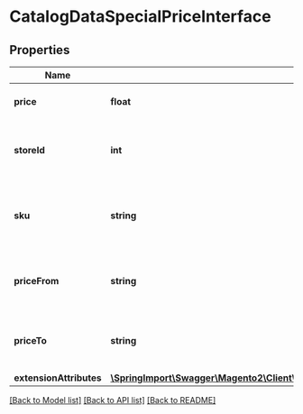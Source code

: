 # CatalogDataSpecialPriceInterface

## Properties
Name | Type | Description | Notes
------------ | ------------- | ------------- | -------------
**price** | **float** | Product special price value. | 
**storeId** | **int** | ID of store, that contains special price value. | 
**sku** | **string** | SKU of product, that contains special price value. | 
**priceFrom** | **string** | Start date for special price in Y-m-d H:i:s format. | 
**priceTo** | **string** | End date for special price in Y-m-d H:i:s format. | 
**extensionAttributes** | [**\SpringImport\Swagger\Magento2\Client\Model\CatalogDataSpecialPriceExtensionInterface**](CatalogDataSpecialPriceExtensionInterface.md) |  | [optional] 

[[Back to Model list]](../README.md#documentation-for-models) [[Back to API list]](../README.md#documentation-for-api-endpoints) [[Back to README]](../README.md)


